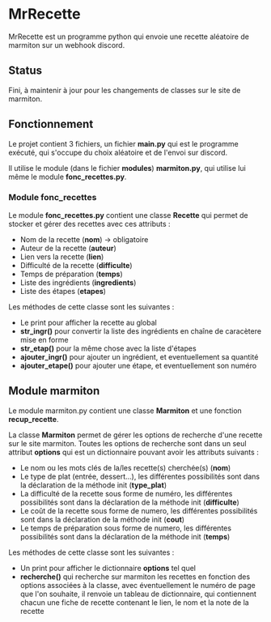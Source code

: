 # MrRecette

MrRecette est un programme python qui envoie une recette aléatoire de marmiton sur un webhook discord.

## Status

Fini, à maintenir à jour pour les changements de classes sur le site de marmiton.

## Fonctionnement

Le projet contient 3 fichiers, un fichier **main.py** qui est le programme exécuté, qui s'occupe du choix aléatoire et de l'envoi sur discord.

Il utilise le module (dans le fichier **modules**) **marmiton.py**, qui utilise lui même le module **fonc_recettes.py**.

### Module fonc_recettes

Le module **fonc_recettes.py** contient une classe **Recette** qui permet de stocker et gérer des recettes avec ces attributs :

- Nom de la recette (**nom**) -> obligatoire
- Auteur de la recette (**auteur**)
- Lien vers la recette (**lien**)
- Difficulté de la recette (**difficulte**)
- Temps de préparation (**temps**)
- Liste des ingrédients (**ingredients**)
- Liste des étapes (**etapes**)

Les méthodes de cette classe sont les suivantes :

- Le print pour afficher la recette au global
- **str_ingr()** pour convertir la liste des ingrédients en chaîne de caracètere mise en forme
- **str_etap()** pour la même chose avec la liste d'étapes
- **ajouter_ingr()** pour ajouter un ingrédient, et eventuellement sa quantité
- **ajouter_etape()** pour ajouter une étape, et eventuellement son numéro

## Module marmiton

Le module marmiton.py contient une classe **Marmiton** et une fonction **recup_recette**.

La classe **Marmiton** permet de gérer les options de recherche d'une recette sur le site marmiton.
Toutes les options de recherche sont dans un seul attribut **options**  qui est un dictionnaire pouvant avoir les attributs suivants :

- Le nom ou les mots clés de la/les recette(s) cherchée(s) (**nom**)
- Le type de plat (entrée, dessert...), les différentes possibilités sont dans la déclaration de la méthode init (**type_plat**)
- La difficulté de la recette sous forme de numéro, les différentes possibilités sont dans la déclaration de la méthode init (**difficulte**)
- Le coût de la recette sous forme de numero, les différentes possibilités sont dans la déclaration de la méthode init (**cout**)
- Le temps de préparation sous forme de numero, les différentes possibilités sont dans la déclaration de la méthode init (**temps**)

Les méthodes de cette classe sont les suivantes :

- Un print pour afficher le dictionnaire **options** tel quel
- **recherche()** qui recherche sur marmiton les recettes en fonction des options associées à la classe, avec éventuellement le numéro de page que l'on souhaite, il renvoie un tableau de dictionnaire, qui contiennent chacun une fiche de recette contenant le lien, le nom et la note de la recette